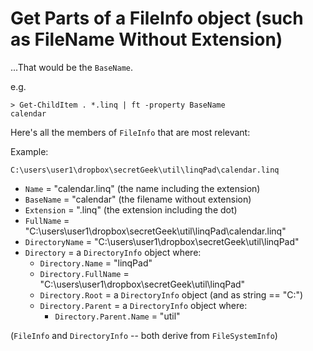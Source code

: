 ﻿# Get Parts of a FileInfo object (such as FileName Without Extension)

...That would be the `BaseName`.

e.g.

    > Get-ChildItem . *.linq | ft -property BaseName
    calendar

Here's all the members of `FileInfo` that are most relevant:

Example:

    C:\users\user1\dropbox\secretGeek\util\linqPad\calendar.linq

- `Name` = "calendar.linq" (the name including the extension)
- `BaseName` = "calendar"  (the filename without extension)
- `Extension` = ".linq"   (the extension including the dot)
- `FullName` = "C:\users\user1\dropbox\secretGeek\util\linqPad\calendar.linq"
- `DirectoryName` = "C:\users\user1\dropbox\secretGeek\util\linqPad"
- `Directory` = a `DirectoryInfo` object where:
  - `Directory.Name` = "linqPad"
  - `Directory.FullName` = "C:\users\user1\dropbox\secretGeek\util\linqPad"
  - `Directory.Root` = a `DirectoryInfo` object (and as string == "C:\")
  - `Directory.Parent` = a `DirectoryInfo` object where:
    - `Directory.Parent.Name` = "util"

(`FileInfo` and `DirectoryInfo` --  both derive from `FileSystemInfo`)
